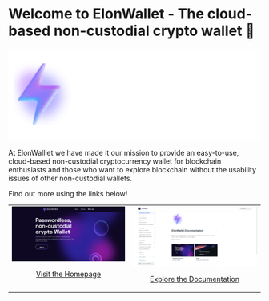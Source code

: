 # Welcome to ElonWallet - The cloud-based non-custodial crypto wallet 👋

<div align="center">
  <img alt="Banner" src="/images/banner.png"/>
</div>

At ElonWalllet we have made it our mission to provide an easy-to-use, cloud-based non-custodial cryptocurrency wallet for blockchain enthusiasts and those who want to explore blockchain without the usability issues of other non-custodial wallets. 

Find out more using the links below!

<table cellpadding="0">
  <tr style="padding: 0">
    <td valign="top">
      <a href="https://elonwallet.io" width="40%">
        <img alt="homepage" src="/images/homepage-image.png"/>
        <p align="center">
          Visit the Homepage
        </p>
      </a>
    </td>
    <td valign="top">
      <a href="https://docs.elonwallet.io" width="40%">
        <img alt="homepage" src="/images/documentation-image.png"/>
        <p align="center">
          Explore the Documentation
        </p>
      </a>
    </td>
  </tr>
</table>
